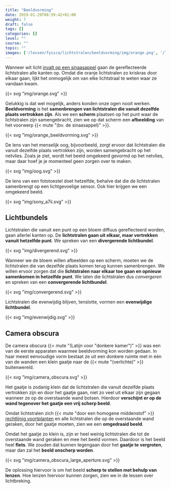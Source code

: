 ```yaml
---
title: "Beeldvorming"
date: 2019-01-29T08:59:42+01:00
weight: 7
draft: false
tags: []
categories: []
level: ""
course: ""
topic: ""
images: ['/lessen/fysica/lichtstralen/beeldvorming/img/orange.png', '/lessen/fysica/lichtstralen/beeldvorming/img/orange_beeldvorming.png', '/lessen/fysica/lichtstralen/beeldvorming/img/oog.png', '/lessen/fysica/lichtstralen/beeldvorming/img/sony_a7ii.png', '/lessen/fysica/lichtstralen/beeldvorming/img/divergerend.png', '/lessen/fysica/lichtstralen/beeldvorming/img/convergerend.png', '/lessen/fysica/lichtstralen/beeldvorming/img/evenwijdig.png', '/lessen/fysica/lichtstralen/beeldvorming/img/camera_obscura.png', '/lessen/fysica/lichtstralen/beeldvorming/img/camera_obscura_large_aperture.png']
---
```

Wanneer wit licht [invalt op een sinaasappel](../absorberen_reflecteren_doorlaten#reflectie-absorptie)
gaan de gereflecteerde lichtstralen alle kanten op. Omdat die oranje
lichtstralen zo kriskras door elkaar gaan, lijkt het onmogelijk om van elke
lichtstraal te weten waar ze vandaan kwam.

{{< svg "img/orange.svg" >}}

Gelukkig is dat wel mogelijk, anders konden onze ogen nooit werken.
**Beeldvorming** is het **samenbrengen van lichtstralen die vanuit dezelfde
plaats vertrokken zijn**. Als we een **scherm** plaatsen op het punt waar de
lichtstralen zijn samengebracht, zien we op dat scherm een **afbeelding** van
het voorwerp {{< mute "(bv. de sinaasappel)" >}}.

{{< svg "img/orange_beeldvorming.svg" >}}

De lens van het menselijk oog, bijvoorbeeld, zorgt ervoor dat lichtstralen die
vanuit dezelfde plaats vertrokken zijn, worden samengebracht op het netvlies.
Zoals je ziet, wordt het beeld omgekeerd gevormd op het netvlies, maar daar
hoef je je momenteel geen zorgen over te maken.

{{< svg "img/oog.svg" >}}

De lens van een fototoestel doet hetzelfde, behalve dat die de lichtstralen
samenbrengt op een lichtgevoelige sensor. Ook hier krijgen we een omgekeerd beeld.

{{< svg "img/sony_a7ii.svg" >}}

## Lichtbundels
Lichtstralen die vanuit een punt op een bloem diffuus gereflecteerd worden,
gaan allerlei kanten op. De **lichtstralen gaan uit elkaar, maar vertrekken
vanuit hetzelfde punt**. We spreken van een **divergerende lichtbundel**.

{{< svg "img/divergerend.svg" >}}

Wanneer we de bloem willen afbeelden op een scherm, moeten we de lichtstralen
die van dezelfde plaats komen terug kunnen samenbrengen. We willen ervoor
zorgen dat die **lichtstralen naar elkaar toe gaan en opnieuw samenkomen in
hetzelfde punt**. We laten die lichtstralen dus *convergeren* en spreken van
een **convergerende lichtbundel**.

{{< svg "img/convergerend.svg" >}}

Lichtstralen die evenwijdig blijven, tenslotte, vormen een **evenwijdige lichtbundel**.

{{< svg "img/evenwijdig.svg" >}}

## Camera obscura
De camera obscura {{< mute "(Latijn voor \"donkere kamer\")" >}} was een van de
eerste apparaten waarmee beeldvorming kon worden gedaan. In haar meest
eenvoudige vorm bestaat ze uit een donkere ruimte met in één van de
wanden een klein gaatje naar de {{< mute "(verlichte)" >}}
buitenwereld.

{{< svg "img/camera_obscura.svg" >}}

Het gaatje is zodanig klein dat de lichtstralen die vanuit dezelfde plaats
vertrokken zijn en door het gaatje gaan, niet zo veel uit elkaar zijn gegaan
wanneer ze op de overstaande wand botsen. Hierdoor **verschijnt er op de wand
tegenover het gaatje een vrij scherp beeld**.

Omdat lichtstralen zich {{< mute "door een homogene middenstof" >}}
[rechtlijnig voortplanten](../voortplanting#lichtstralen-gaan-in-een-rechte-lijn) en
alle lichtstralen die op de overstaande wand geraken, door het gaatje
moeten, zien we een **omgedraaid beeld**.

Omdat het gaatje zo klein is, zijn er heel weinig lichtstralen die tot de
overstaande wand geraken en mee het beeld vormen. Daardoor is het beeld heel
**flets**. We zouden dat kunnen tegengaan door het **gaatje te vergroten**,
maar dan zal het **beeld onscherp worden**.

{{< svg "img/camera_obscura_large_aperture.svg" >}}

De oplossing hiervoor is om het beeld **scherp te stellen met behulp van
lenzen**. Hoe lenzen hiervoor kunnen zorgen, zien we in de lessen over
lichtbreking.
